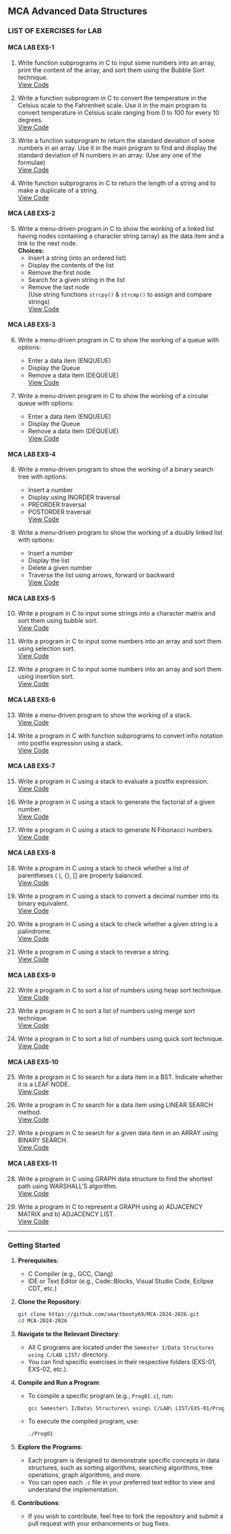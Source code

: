 ## MCA Advanced Data Structures

### LIST OF EXERCISES for LAB

#### MCA LAB EXS-1

1. Write function subprograms in C to input some numbers into an array, print the content of the array, and sort them using the Bubble Sort technique.  
   [View Code](https://github.com/smartbooty69/MCA-2024-2026/blob/main/Semester%20I/Data%20Structures%20using%20C/LAB%20LIST/EXS-01/Prog01.c)

2. Write a function subprogram in C to convert the temperature in the Celsius scale to the Fahrenheit scale. Use it in the main program to convert temperature in Celsius scale ranging from 0 to 100 for every 10 degrees.  
   [View Code](https://github.com/smartbooty69/MCA-2024-2026/blob/main/Semester%20I/Data%20Structures%20using%20C/LAB%20LIST/EXS-01/Prog02.c)

3. Write a function subprogram to return the standard deviation of some numbers in an array. Use it in the main program to find and display the standard deviation of N numbers in an array. (Use any one of the formulae)  
   [View Code](https://github.com/smartbooty69/MCA-2024-2026/blob/main/Semester%20I/Data%20Structures%20using%20C/LAB%20LIST/EXS-01/Prog03.c)

4. Write function subprograms in C to return the length of a string and to make a duplicate of a string.  
   [View Code](https://github.com/smartbooty69/MCA-2024-2026/blob/main/Semester%20I/Data%20Structures%20using%20C/LAB%20LIST/EXS-01/Prog04.c)

#### MCA LAB EXS-2

5. Write a menu-driven program in C to show the working of a linked list having nodes containing a character string (array) as the data item and a link to the next node.  
   **Choices:**
   - Insert a string (into an ordered list)
   - Display the contents of the list
   - Remove the first node
   - Search for a given string in the list
   - Remove the last node  
   (Use string functions `strcpy()` & `strcmp()` to assign and compare strings)  
   [View Code](https://github.com/smartbooty69/MCA-2024-2026/blob/main/Semester%20I/Data%20Structures%20using%20C/LAB%20LIST/EXS-02/Prog05.c)

#### MCA LAB EXS-3

6. Write a menu-driven program in C to show the working of a queue with options:  
   - Enter a data item (ENQUEUE)
   - Display the Queue
   - Remove a data item (DEQUEUE)  
   [View Code](https://github.com/smartbooty69/MCA-2024-2026/blob/main/Semester%20I/Data%20Structures%20using%20C/LAB%20LIST/EXS-03/Prog06.c)

7. Write a menu-driven program in C to show the working of a circular queue with options:  
   - Enter a data item (ENQUEUE)
   - Display the Queue
   - Remove a data item (DEQUEUE)  
   [View Code](https://github.com/smartbooty69/MCA-2024-2026/blob/main/Semester%20I/Data%20Structures%20using%20C/LAB%20LIST/EXS-03/Prog07.c)

#### MCA LAB EXS-4

8. Write a menu-driven program to show the working of a binary search tree with options:  
   - Insert a number
   - Display using INORDER traversal
   - PREORDER traversal
   - POSTORDER traversal  
   [View Code](https://github.com/smartbooty69/MCA-2024-2026/blob/main/Semester%20I/Data%20Structures%20using%20C/LAB%20LIST/EXS-04/Prog08.c)

9. Write a menu-driven program to show the working of a doubly linked list with options:  
   - Insert a number
   - Display the list
   - Delete a given number
   - Traverse the list using arrows, forward or backward  
   [View Code](https://github.com/smartbooty69/MCA-2024-2026/blob/main/Semester%20I/Data%20Structures%20using%20C/LAB%20LIST/EXS-04/Prog09.c)

#### MCA LAB EXS-5

10. Write a program in C to input some strings into a character matrix and sort them using bubble sort.  
    [View Code](https://github.com/smartbooty69/MCA-2024-2026/blob/main/Semester%20I/Data%20Structures%20using%20C/LAB%20LIST/EXS-05/Prog10.c)

11. Write a program in C to input some numbers into an array and sort them using selection sort.  
    [View Code](https://github.com/smartbooty69/MCA-2024-2026/blob/main/Semester%20I/Data%20Structures%20using%20C/LAB%20LIST/EXS-05/Prog11.c)

12. Write a program in C to input some numbers into an array and sort them using insertion sort.  
    [View Code](https://github.com/smartbooty69/MCA-2024-2026/blob/main/Semester%20I/Data%20Structures%20using%20C/LAB%20LIST/EXS-05/Prog12.c)

#### MCA LAB EXS-6

13. Write a menu-driven program to show the working of a stack.  
    [View Code](https://github.com/smartbooty69/MCA-2024-2026/blob/main/Semester%20I/Data%20Structures%20using%20C/LAB%20LIST/EXS-06/Prog13.c)

14. Write a program in C with function subprograms to convert infix notation into postfix expression using a stack.  
    [View Code](https://github.com/smartbooty69/MCA-2024-2026/blob/main/Semester%20I/Data%20Structures%20using%20C/LAB%20LIST/EXS-06/Prog14.c)

#### MCA LAB EXS-7

15. Write a program in C using a stack to evaluate a postfix expression.  
    [View Code](https://github.com/smartbooty69/MCA-2024-2026/blob/main/Semester%20I/Data%20Structures%20using%20C/LAB%20LIST/EXS-07/Prog15.c)

16. Write a program in C using a stack to generate the factorial of a given number.  
    [View Code](https://github.com/smartbooty69/MCA-2024-2026/blob/main/Semester%20I/Data%20Structures%20using%20C/LAB%20LIST/EXS-07/Prog16.c)

17. Write a program in C using a stack to generate N Fibonacci numbers.  
    [View Code](https://github.com/smartbooty69/MCA-2024-2026/blob/main/Semester%20I/Data%20Structures%20using%20C/LAB%20LIST/EXS-07/Prog17.c)

#### MCA LAB EXS-8

18. Write a program in C using a stack to check whether a list of parentheses ( ), {}, [] are properly balanced.  
    [View Code](https://github.com/smartbooty69/MCA-2024-2026/blob/main/Semester%20I/Data%20Structures%20using%20C/LAB%20LIST/EXS-08/Prog18.c)

19. Write a program in C using a stack to convert a decimal number into its binary equivalent.  
    [View Code](https://github.com/smartbooty69/MCA-2024-2026/blob/main/Semester%20I/Data%20Structures%20using%20C/LAB%20LIST/EXS-08/Prog19.c)

20. Write a program in C using a stack to check whether a given string is a palindrome.  
    [View Code](https://github.com/smartbooty69/MCA-2024-2026/blob/main/Semester%20I/Data%20Structures%20using%20C/LAB%20LIST/EXS-08/Prog20.c)

21. Write a program in C using a stack to reverse a string.  
    [View Code](https://github.com/smartbooty69/MCA-2024-2026/blob/main/Semester%20I/Data%20Structures%20using%20C/LAB%20LIST/EXS-08/Prog21.c)

#### MCA LAB EXS-9

22. Write a program in C to sort a list of numbers using heap sort technique.  
    [View Code](https://github.com/smartbooty69/MCA-2024-2026/blob/main/Semester%20I/Data%20Structures%20using%20C/LAB%20LIST/EXS-09/Prog22.c)

23. Write a program in C to sort a list of numbers using merge sort technique.  
    [View Code](https://github.com/smartbooty69/MCA-2024-2026/blob/main/Semester%20I/Data%20Structures%20using%20C/LAB%20LIST/EXS-09/Prog23.c)

24. Write a program in C to sort a list of numbers using quick sort technique.  
    [View Code](https://github.com/smartbooty69/MCA-2024-2026/blob/main/Semester%20I/Data%20Structures%20using%20C/LAB%20LIST/EXS-09/Prog24.c)

#### MCA LAB EXS-10

25. Write a program in C to search for a data item in a BST. Indicate whether it is a LEAF NODE.  
    [View Code](https://github.com/smartbooty69/MCA-2024-2026/blob/main/Semester%20I/Data%20Structures%20using%20C/LAB%20LIST/EXS-10/Prog25.c)

26. Write a program in C to search for a data item using LINEAR SEARCH method.  
    [View Code](https://github.com/smartbooty69/MCA-2024-2026/blob/main/Semester%20I/Data%20Structures%20using%20C/LAB%20LIST/EXS-10/Prog26.c)

27. Write a program in C to search for a given data item in an ARRAY using BINARY SEARCH.  
    [View Code](https://github.com/smartbooty69/MCA-2024-2026/blob/main/Semester%20I/Data%20Structures%20using%20C/LAB%20LIST/EXS-10/Prog27.c)

#### MCA LAB EXS-11

28. Write a program in C using GRAPH data structure to find the shortest path using WARSHALL’S algorithm.  
    [View Code](https://github.com/smartbooty69/MCA-2024-2026/blob/main/Semester%20I/Data%20Structures%20using%20C/LAB%20LIST/EXS-11/Prog28.c)

29. Write a program in C to represent a GRAPH using a) ADJACENCY MATRIX and b) ADJACENCY LIST.  
    [View Code](https://github.com/smartbooty69/MCA-2024-2026/blob/main/Semester%20I/Data%20Structures%20using%20C/LAB%20LIST/EXS-11/Prog29.c)

---

### Getting Started

1. **Prerequisites**: 
   - C Compiler (e.g., GCC, Clang)
   - IDE or Text Editor (e.g., Code::Blocks, Visual Studio Code, Eclipse CDT, etc.)

2. **Clone the Repository**:
   ```bash
   git clone https://github.com/smartbooty69/MCA-2024-2026.git
   cd MCA-2024-2026
   ```

3. **Navigate to the Relevant Directory**:
   - All C programs are located under the `Semester I/Data Structures using C/LAB LIST/` directory.
   - You can find specific exercises in their respective folders (EXS-01, EXS-02, etc.).

4. **Compile and Run a Program**:
   - To compile a specific program (e.g., `Prog01.c`), run:
     ```bash
     gcc Semester\ I/Data\ Structures\ using\ C/LAB\ LIST/EXS-01/Prog01.c -o Prog01
     ```
   - To execute the compiled program, use:
     ```bash
     ./Prog01
     ```

5. **Explore the Programs**:
   - Each program is designed to demonstrate specific concepts in data structures, such as sorting algorithms, searching algorithms, tree operations, graph algorithms, and more.
   - You can open each `.c` file in your preferred text editor to view and understand the implementation.

6. **Contributions**:
   - If you wish to contribute, feel free to fork the repository and submit a pull request with your enhancements or bug fixes.
